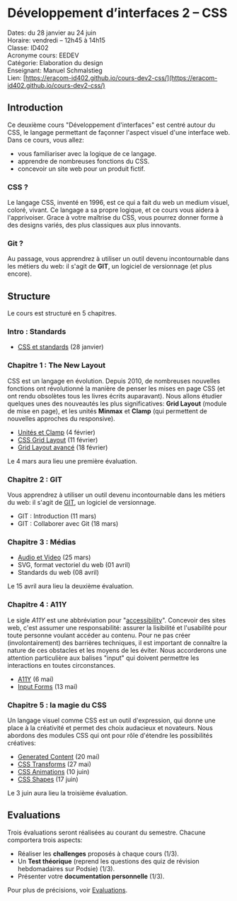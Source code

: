 # Développement d’interfaces 2 – CSS

Dates: du 28 janvier au 24 juin  
Horaire: vendredi – 12h45 à 14h15  
Classe: ID402  
Acronyme cours: EEDEV  
Catégorie: Elaboration du design  
Enseignant: Manuel Schmalstieg  
Lien: [https://eracom-id402.github.io/cours-dev2-css/](https://eracom-id402.github.io/cours-dev2-css/)

## Introduction

Ce deuxième cours "Développement d'interfaces" est centré autour du CSS, le langage permettant de façonner l'aspect visuel d'une interface web. Dans ce cours, vous allez:

- vous familiariser avec la logique de ce langage.
- apprendre de nombreuses fonctions du CSS.
- concevoir un site web pour un produit fictif.

### CSS ?

Le langage CSS, inventé en 1996, est ce qui a fait du web un medium visuel, coloré, vivant. Ce langage a sa propre logique, et ce cours vous aidera à l'apprivoiser. Grace à votre maîtrise du CSS, vous pourrez donner forme à des designs variés, des plus classiques aux plus innovants.

### Git ?

Au passage, vous apprendrez à utiliser un outil devenu incontournable dans les métiers du web: il s'agit de **GIT**, un logiciel de versionnage (et plus encore).

## Structure

Le cours est structuré en 5 chapitres.

### Intro : Standards

- [CSS et standards](standards.html) (28 janvier)


### Chapitre 1 : The New Layout

CSS est un langage en évolution. Depuis 2010, de nombreuses nouvelles fonctions ont révolutionné la manière de penser les mises en page CSS (et ont rendu obsolètes tous les livres écrits auparavant). Nous allons étudier quelques unes des nouveautés les plus significatives: **Grid Layout** (module de mise en page), et les unités **Minmax** et **Clamp** (qui permettent de nouvelles approches du responsive).

- [Unités et Clamp](clamp.html) (4 février)
- [CSS Grid Layout](grid-layout.html) (11 février)
- [Grid Layout avancé](grid-advanced.html) (18 février)

Le 4 mars aura lieu une première évaluation.

### Chapitre 2 : GIT

Vous apprendrez à utiliser un outil devenu incontournable dans les métiers du web: il s'agit de [GIT](https://cours-web.ch/git/), un logiciel de versionnage.

- GIT : Introduction (11 mars)
- GIT : Collaborer avec Git (18 mars)


### Chapitre 3 : Médias

- [Audio et Video](audio-video.html) (25 mars)
- SVG, format vectoriel du web (01 avril)
- Standards du web (08 avril)

Le 15 avril aura lieu la deuxième évaluation.

### Chapitre 4 : A11Y

Le sigle *A11Y* est une abbréviation pour "[accessibility](https://cours-web.ch/html/accessibilite.html)". Concevoir des sites web, c'est assumer une responsabilité: assurer la lisibilité et l'usabilité pour toute personne voulant accéder au contenu. Pour ne pas créer (involontairement) des barrières techniques, il est important de connaître la nature de ces obstacles et les moyens de les éviter. Nous accorderons une attention particulière aux balises "input" qui doivent permettre les interactions en toutes circonstances.

- [A11Y](a11y.html) (6 mai)
- [Input Forms](input-forms.html) (13 mai)

### Chapitre 5 : la magie du CSS

Un langage visuel comme CSS est un outil d'expression, qui donne une place à la créativité et permet des choix audacieux et novateurs. Nous abordons des modules CSS qui ont pour rôle d'étendre les possibilités créatives: 

- [Generated Content](generated-content.html) (20 mai)
- [CSS Transforms](css-transforms.html) (27 mai)
- [CSS Animations]() (10 juin)
- [CSS Shapes](css-shapes.html) (17 juin)

Le 3 juin aura lieu la troisième évaluation.

## Evaluations

Trois évaluations seront réalisées au courant du semestre. Chacune comportera trois aspects:

- Réaliser les **challenges** proposés à chaque cours (1/3).
- Un **Test théorique** (reprend les questions des quiz de révision hebdomadaires sur Podsie) (1/3).
- Présenter votre **documentation personnelle** (1/3).

Pour plus de précisions, voir [Evaluations](evaluations.html).